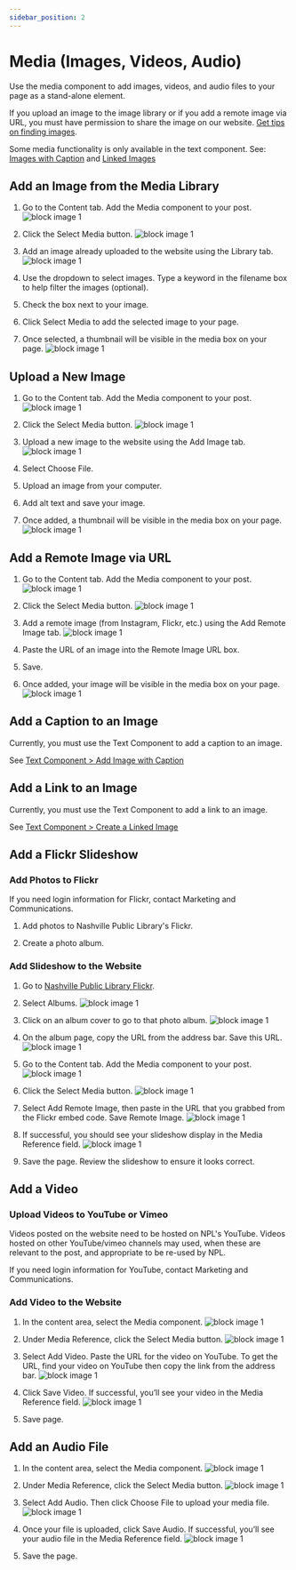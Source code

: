 ```yaml
---
sidebar_position: 2
---
```


# Media (Images, Videos, Audio)

Use the media component to add images, videos, and audio files to your page as a stand-alone element.

If you upload an image to the image library or if you add a remote image via URL, you must have permission to share the image on our website. [Get tips on finding images](/blog-orientation/images/#find-an-image-for-a-post).

Some media functionality is only available in the text component. See: [Images with Caption](/update-content/add-content-with-components/text/#add-an-image-with-a-caption) and [Linked Images](/update-content/add-content-with-components/text/#create-a-linked-image)

## Add an Image from the Media Library

1. Go to the Content tab. Add the Media component to your post.
![block image 1](/img/media-1.png)

1. Click the Select Media button.
![block image 1](/img/media-2.png)

1. Add an image already uploaded to the website using the Library tab.
![block image 1](/img/media-3.png)

1. Use the dropdown to select images. Type a keyword in the filename box to help filter the images (optional).

1. Check the box next to your image.

1. Click Select Media to add the selected image to your page.

1. Once selected, a thumbnail will be visible in the media box on your page.
![block image 1](/img/media-5.png)

## Upload a New Image

1. Go to the Content tab. Add the Media component to your post.
![block image 1](/img/media-1.png)

1. Click the Select Media button.
![block image 1](/img/media-2.png)

1. Upload a new image to the website using the Add Image tab.
![block image 1](/img/media-4.png)

1. Select Choose File.

1. Upload an image from your computer.

1. Add alt text and save your image.  

1. Once added, a thumbnail will be visible in the media box on your page.
![block image 1](/img/media-7.png)

## Add a Remote Image via URL

1. Go to the Content tab. Add the Media component to your post.
![block image 1](/img/media-1.png)

1. Click the Select Media button.
![block image 1](/img/media-2.png)

1. Add a remote image (from Instagram, Flickr, etc.) using the Add Remote Image tab.
![block image 1](/img/media-6.png)

1. Paste the URL of an image into the Remote Image URL box.

1. Save.

1. Once added, your image will be visible in the media box on your page.
![block image 1](/img/media-8.png)

## Add a Caption to an Image

Currently, you must use the Text Component to add a caption to an image.

See [Text Component > Add Image with Caption](/update-content/add-content-with-components/text/#add-an-image-with-a-caption)

## Add a Link to an Image

Currently, you must use the Text Component to add a link to an image.

See [Text Component > Create a Linked Image](/update-content/add-content-with-components/text/#create-a-linked-image)

## Add a Flickr Slideshow

### Add Photos to Flickr

If you need login information for Flickr, contact Marketing and Communications.

1. Add photos to Nashville Public Library's Flickr.

1. Create a photo album.

### Add Slideshow to the Website

1. Go to [Nashville Public Library Flickr](https://www.flickr.com/photos/nashvillepubliclibrary).

1. Select Albums.
![block image 1](/img/media-9.png)

1. Click on an album cover to go to that photo album.
![block image 1](/img/media-10.png)

1. On the album page, copy the URL from the address bar. Save this URL.
![block image 1](/img/media-11.png)

1. Go to the Content tab. Add the Media component to your post.
![block image 1](/img/media-1.png)

1. Click the Select Media button.
![block image 1](/img/media-2.png)

1. Select Add Remote Image, then paste in the URL that you grabbed from the Flickr embed code. Save Remote Image.
![block image 1](/img/media-12.png)

1. If successful, you should see your slideshow display in the Media Reference field.
![block image 1](/img/media-13.png)

1. Save the page. Review the slideshow to ensure it looks correct.

## Add a Video

### Upload Videos to YouTube or Vimeo

Videos posted on the website need to be hosted on NPL's YouTube. Videos hosted on other YouTube/vimeo channels may used, when these are relevant to the post, and appropriate to be re-used by NPL.

If you need login information for YouTube, contact Marketing and Communications.

### Add Video to the Website

1. In the content area, select the Media component.
![block image 1](/img/media-1.png)

1. Under Media Reference, click the Select Media button.
![block image 1](/img/media-2.png)

1. Select Add Video. Paste the URL for the video on YouTube. To get the URL, find your video on YouTube then copy the link from the address bar.
![block image 1](/img/media-14.png)

1. Click Save Video. If successful, you’ll see your video in the Media Reference field.
![block image 1](/img/media-15.png)

1. Save page.

## Add an Audio File

1. In the content area, select the Media component.
![block image 1](/img/media-1.png)

1. Under Media Reference, click the Select Media button.
![block image 1](/img/media-2.png)

1. Select Add Audio. Then click Choose File to upload your media file.
![block image 1](/img/media-16.png)

1. Once your file is uploaded, click Save Audio. If successful, you’ll see your audio file in the Media Reference field.
![block image 1](/img/media-17.png)

1. Save the page.
